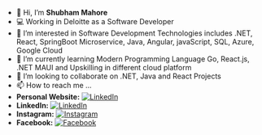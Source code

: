 - 👋 Hi, I’m **Shubham Mahore**
- 💻 Working in Deloitte as a Software Developer
- 👀 I’m interested in Software Development Technologies includes .NET, React, SpringBoot Microservice, Java, Angular, javaScript, SQL, Azure, Google Cloud
- 🌱 I’m currently learning Modern Programming Language Go, React.js, .NET MAUI and Upskilling in different cloud platform
- 💞️ I’m looking to collaborate on .NET, Java  and React Projects
- 📫 How to reach me ...
- **Personal Website:** [![LinkedIn](https://img.shields.io/badge/Visit-blue)](https://shubhammahore.github.io/shubhammahore/)
- **LinkedIn:** [![LinkedIn](https://img.shields.io/badge/LinkedIn-Connect-blue)](https://www.linkedin.com/in/shubhammahore/)
- **Instagram:** [![Instagram](https://img.shields.io/badge/Instagram-Follow-orange)](https://www.instagram.com/shubham.mahore/)
- **Facebook:** [![Facebook](https://img.shields.io/badge/Facebook-Follow-blue)](https://www.facebook.com/shubhammahore1996/)

